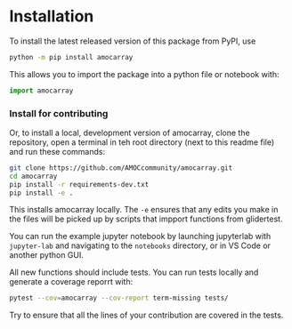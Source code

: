 # Installation

To install the latest released version of this package from PyPI, use
```sh
python -m pip install amocarray
```
This allows you to import the package into a python file or notebook with:
```python
import amocarray
```
### Install for contributing

Or, to install a local, development version of amocarray, clone the repository, open a terminal in teh root directory (next to this readme file) and run these commands:

```sh 
git clone https://github.com/AMOCcommunity/amocarray.git
cd amocarray
pip install -r requirements-dev.txt
pip install -e .
```
This installs amocarray locally.  The `-e` ensures that any edits you make in the files will be picked up by scripts that impport functions from glidertest.

You can run the example jupyter notebook by launching jupyterlab with `jupyter-lab` and navigating to the `notebooks` directory, or in VS Code or another python GUI.

All new functions should include tests.  You can run tests locally and generate a coverage reporrt with:
```sh
pytest --cov=amocarray --cov-report term-missing tests/
```

Try to ensure that all the lines of your contribution are covered in the tests.
